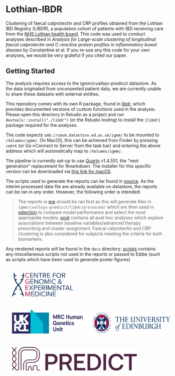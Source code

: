 # Lothian-IBDR

Clustering of faecal calprotectin and CRP profiles obtained from the Lothian IBD
Registry (LIBDR), a population cohort of patients with IBD receiving care from
the [NHS Lothian health board](https://www.nhslothian.scot/). This code was used
to conduct analyses described in _Analysis for Large-scale clustering of
longitudinal faecal calprotectin and C-reactive protein profiles in inflammatory
bowel disease_ by Constantine et al. If you re-use any this code for your own 
analyses, we would be very grateful if you cited our paper. 

## Getting Started

The analysis requires access to the igmm/cvallejo-predicct datastore. As the
data originated from unconsented patient data, we are currently unable to share
these datasets with external entities. 

This repository comes with its own R package, found in [libdr](libdr),
which provides documented versions of custom functions used in the analysis.
Please open this directory in Rstudio as a project and run
`devtools::install("./libdr")`  (or the Rstudio tooling) to install the
`{libdr}` package required for the analyses. 

The code expects `smb://cmvm.datastore.ed.ac.uk/igmm/` to be mounted to
`/Volumes/igmm/`. On MacOS, this can be achieved from Finder by pressing `cmd+k`
(or Go->Connect to Server from the task bar) and entering the above address
which will automatically map to `/Volumes/igmm/`. 

The pipeline is currently set-up to use [Quarto](https://quarto.org) v1.4.551,
the "next generation" replacement for Rmarkdown. The installer for this specific
version can be downloaded via
[this link for macOS](https://github.com/quarto-dev/quarto-cli/releases/download/v1.4.551/quarto-1.4.551-macos.pkg).

The scripts used to generate the reports can be found in [source](source).
As the interim processed data file are already available on datastore, the
reports can be ran in any order. However, the following order is intended:

> The reports in [pre](source/pre/) should be ran first as
  this will generate files in `igmm/cvallejo-predicct/libdr/processed/` which
  are then used in [selection](source/selection/) to compare model performance 
  and select the most appriopiate models. [post](source/post/) contains
  all post hoc analyses which explore associations between baseline
  variables/advanced therapy prescrbing and cluster assignment. Faecal
  calprotectin and CRP clustering is also considered for subjects meeting the
  criteria for both biomarkers. 
  
Any rendered reports will be found in the `docs` directory. [scripts](scripts)
contains any miscellaneous scripts not used in the reports or passed to Eddie
(such as scripts which have been used to generate poster figures)


<img src = "images/cgem-logo.png" height = 75px style = "padding: 20px;">  <img src = "images/MRC_HGU_Edinburgh_RGB.png" height = 75px style = "padding: 20px;"> <img src = "images/PREDICT-logo.webp" height = 75px style = "padding: 20px;"> 